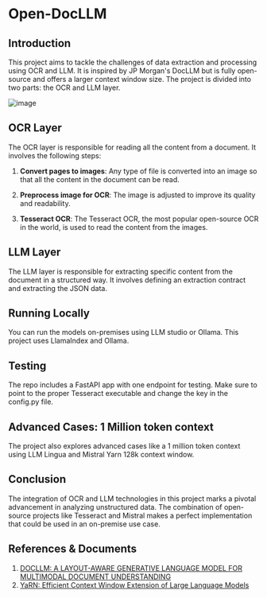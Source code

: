 # Open-DocLLM

## Introduction
This project aims to tackle the challenges of data extraction and processing using OCR and LLM. It is inspired by JP Morgan's DocLLM but is fully open-source and offers a larger context window size. The project is divided into two parts: the OCR and LLM layer.

![image](https://github.com/enoch3712/Open-DocLLM/assets/9283394/2612cc9e-fc66-401e-912d-3acaef42d9cc)

## OCR Layer
The OCR layer is responsible for reading all the content from a document. It involves the following steps:

1. **Convert pages to images**: Any type of file is converted into an image so that all the content in the document can be read.

2. **Preprocess image for OCR**: The image is adjusted to improve its quality and readability.

3. **Tesseract OCR**: The Tesseract OCR, the most popular open-source OCR in the world, is used to read the content from the images.

## LLM Layer
The LLM layer is responsible for extracting specific content from the document in a structured way. It involves defining an extraction contract and extracting the JSON data.

## Running Locally
You can run the models on-premises using LLM studio or Ollama. This project uses LlamaIndex and Ollama.

## Testing
The repo includes a FastAPI app with one endpoint for testing. Make sure to point to the proper Tesseract executable and change the key in the config.py file.

## Advanced Cases: 1 Million token context
The project also explores advanced cases like a 1 million token context using LLM Lingua and Mistral Yarn 128k context window.

## Conclusion
The integration of OCR and LLM technologies in this project marks a pivotal advancement in analyzing unstructured data. The combination of open-source projects like Tesseract and Mistral makes a perfect implementation that could be used in an on-premise use case.

## References & Documents 
1. [DOCLLM: A LAYOUT-AWARE GENERATIVE LANGUAGE MODEL FOR MULTIMODAL DOCUMENT UNDERSTANDING](https://arxiv.org/pdf/2401.00908.pdf)
2. [YaRN: Efficient Context Window Extension of Large Language Models](https://arxiv.org/pdf/2309.00071.pdf)